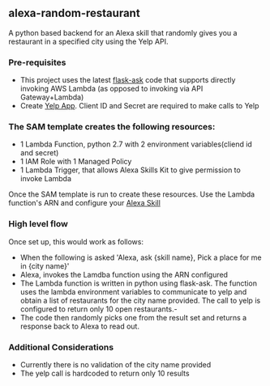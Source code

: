 ## alexa-random-restaurant

A python based backend for an Alexa skill that randomly gives you a restaurant in a specified city using the Yelp API.


### Pre-requisites
- This project uses the latest [flask-ask](https://github.com/johnwheeler/flask-ask) code that supports directly invoking AWS Lambda (as opposed to invoking via API Gateway+Lambda)
- Create [Yelp App](https://www.yelp.com/developers/v3/manage_app). Client ID and Secret are required to make calls to Yelp

### The SAM template creates the following resources:
- 1 Lambda Function, python 2.7 with 2 environment variables(cliend id and secret)
- 1 IAM Role with 1 Managed Policy
- 1 Lambda Trigger, that allows Alexa Skills Kit to give permission to invoke Lambda

Once the SAM template is run to create these resources. Use the Lambda function's ARN and configure your [Alexa Skill](https://developer.amazon.com/edw/home.html)

### High level flow
Once set up, this would work as follows:

- When the following is asked 'Alexa, ask {skill name},  Pick a place for me in {city name}'
- Alexa, invokes the Lamdba function using the ARN configured
- The Lambda function is written in python using flask-ask. The function uses the lambda environment variables to communicate to yelp and obtain a list of restaurants for the city name provided. The call to yelp is configured to return only 10 open restaurants.- 
- The code then randomly picks one from the result set and returns a response back to Alexa to read out.


### Additional Considerations

- Currently there is no validation of the city name provided
- The yelp call is hardcoded to return only 10 results
